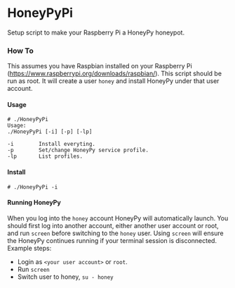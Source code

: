 # HoneyPyPi
Setup script to make your Raspberry Pi a HoneyPy honeypot.

### How To

This assumes you have Raspbian installed on your Raspberry Pi (https://www.raspberrypi.org/downloads/raspbian/). This script should be run as root. It will create a user `honey` and install HoneyPy under that user account.

#### Usage

```
# ./HoneyPyPi 
Usage:
./HoneyPyPi [-i] [-p] [-lp]

-i        Install everyting.
-p        Set/change HoneyPy service profile.
-lp       List profiles.
```

#### Install

`# ./HoneyPyPi -i`

#### Running HoneyPy

When you log into the `honey` account HoneyPy will automatically launch. You should first log into another account, either another user account or root, and run `screen` before switching to the `honey` user. Using `screen` will ensure the HoneyPy continues running if your terminal session is disconnected. Example steps:

- Login as `<your user account>` or `root`.
- Run `screen`
- Switch user to honey, `su - honey`
